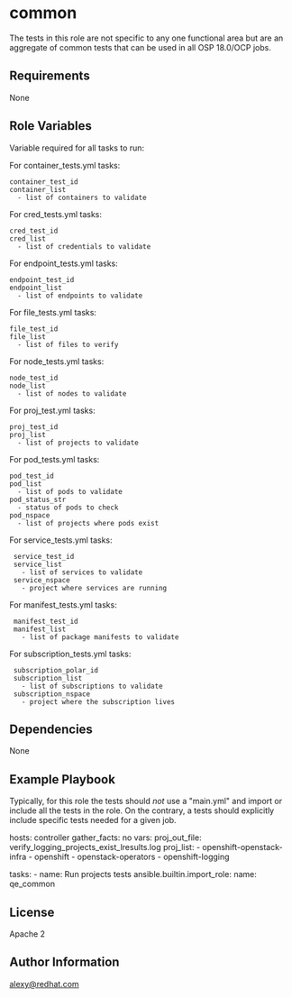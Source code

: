 common
=========

The tests in this role are not specific to any one functional area but are an aggregate of common tests that can be used in all OSP 18.0/OCP jobs.

Requirements
------------

None

Role Variables
--------------
Variable required for all tasks to run:

  For container_tests.yml tasks:

    container_test_id
    container_list
      - list of containers to validate

  For cred_tests.yml tasks:

    cred_test_id
    cred_list   
      - list of credentials to validate

  For endpoint_tests.yml tasks:
    
    endpoint_test_id
    endpoint_list   
      - list of endpoints to validate

  For file_tests.yml tasks:
    
    file_test_id
    file_list
      - list of files to verify

  For node_tests.yml tasks:

    node_test_id
    node_list  
      - list of nodes to validate

  For proj_test.yml tasks:

    proj_test_id
    proj_list   
      - list of projects to validate

  For pod_tests.yml tasks:

    pod_test_id
    pod_list
      - list of pods to validate
    pod_status_str 
      - status of pods to check
    pod_nspace
      - list of projects where pods exist

   For service_tests.yml tasks:

     service_test_id
     service_list  
       - list of services to validate
     service_nspace
       - project where services are running
    
  For manifest_tests.yml tasks:

     manifest_test_id
     manifest_list  
       - list of package manifests to validate

  For subscription_tests.yml tasks: 

     subscription_polar_id
     subscription_list  
       - list of subscriptions to validate
     subscription_nspace
       - project where the subscription lives


Dependencies
------------

None

Example Playbook
----------------

Typically, for this role the tests should *not* use a "main.yml" and import or include all the tests in the role. On the contrary, a tests should explicitly include specific tests needed for a given job.


  hosts: controller
  gather_facts: no
  vars:
     proj_out_file: verify_logging_projects_exist_lresults.log
     proj_list:
       - openshift-openstack-infra
       - openshift
       - openstack-operators
       - openshift-logging

  tasks:
    - name: Run projects tests
      ansible.builtin.import_role:
        name: qe_common


License
-------

Apache 2

Author Information
------------------

alexy@redhat.com
